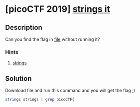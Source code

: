 # [picoCTF 2019] [strings it](https://play.picoctf.org/practice/challenge/37)

## Description

Can you find the flag in [file](https://jupiter.challenges.picoctf.org/static/fae9ac5267cd6e44124e559b901df177/strings) without running it?

### Hints

1. [strings](https://linux.die.net/man/1/strings)

## Solution

Download file and run this command and you will get the flag ;)

```sh
strings strings | grep picoCTF{
```
